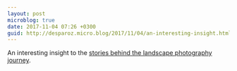 ```yaml
---
layout: post
microblog: true
date: 2017-11-04 07:26 +0300
guid: http://desparoz.micro.blog/2017/11/04/an-interesting-insight.html
---
```

An interesting insight to the <a href="https://fstoppers.com/p/201238">stories behind the landscape photography journey</a>.

